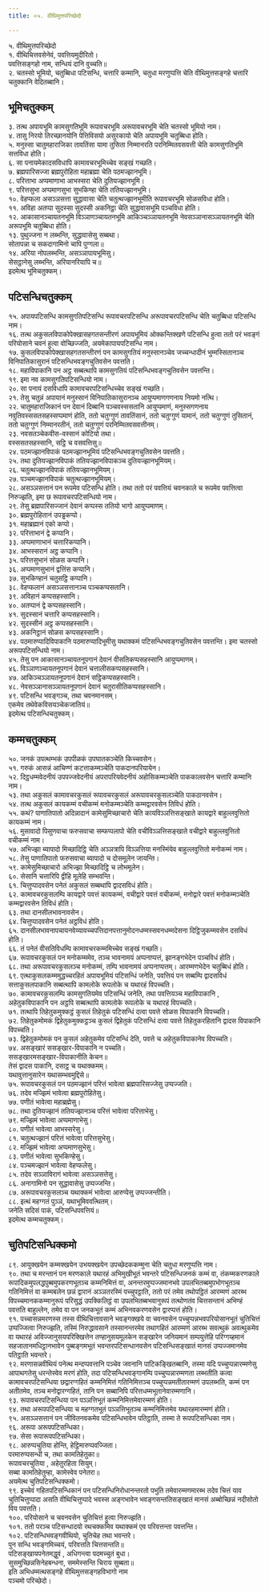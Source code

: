 ```yaml
---
title: ०५. वीथिमुत्तपरिच्छेदो

---
```

५. वीथिमुत्तपरिच्छेदो  
१. वीथिचित्तवसेनेवं, पवत्तियमुदीरितो।  
पवत्तिसङ्गहो नाम, सन्धियं दानि वुच्चति॥  
२. चतस्सो भूमियो, चतुब्बिधा पटिसन्धि, चत्तारि कम्मानि, चतुधा मरणुप्पत्ति चेति वीथिमुत्तसङ्गहे चत्तारि चतुक्कानि वेदितब्बानि।  


## भूमिचतुक्कम्

३. तत्थ अपायभूमि कामसुगतिभूमि रूपावचरभूमि अरूपावचरभूमि चेति चतस्सो भूमियो नाम।  
४. तासु निरयो तिरच्छानयोनि पेत्तिविसयो असुरकायो चेति अपायभूमि चतुब्बिधा होति।  
५. मनुस्सा चातुमहाराजिका तावतिंसा यामा तुसिता निम्मानरति परनिम्मितवसवत्ती चेति कामसुगतिभूमि सत्तविधा होति।  
६. सा पनायमेकादसविधापि कामावचरभूमिच्चेव सङ्खं गच्छति।  
७. ब्रह्मपारिसज्जा ब्रह्मपुरोहिता महाब्रह्मा चेति पठमज्झानभूमि।  
८. परित्ताभा अप्पमाणाभा आभस्सरा चेति दुतियज्झानभूमि।  
९. परित्तसुभा अप्पमाणसुभा सुभकिण्हा चेति ततियज्झानभूमि।  
१०. वेहप्फला असञ्ञसत्ता सुद्धावासा चेति चतुत्थज्झानभूमीति रूपावचरभूमि सोळसविधा होति।  
११. अविहा अतप्पा सुदस्सा सुदस्सी अकनिट्ठा चेति सुद्धावासभूमि पञ्चविधा होति।  
१२. आकासानञ्चायतनभूमि विञ्ञाणञ्चायतनभूमि आकिञ्चञ्ञायतनभूमि नेवसञ्ञानासञ्ञायतनभूमि चेति अरूपभूमि चतुब्बिधा होति।  
१३. पुथुज्जना न लब्भन्ति, सुद्धावासेसु सब्बथा।  
सोतापन्ना च सकदागामिनो चापि पुग्गला॥  
१४. अरिया नोपलब्भन्ति, असञ्ञापायभूमिसु।  
सेसट्ठानेसु लब्भन्ति, अरियानरियापि च॥  
इदमेत्थ भूमिचतुक्कम्।  


## पटिसन्धिचतुक्कम्

१५. अपायपटिसन्धि कामसुगतिपटिसन्धि रूपावचरपटिसन्धि अरूपावचरपटिसन्धि चेति चतुब्बिधा पटिसन्धि नाम।  
१६. तत्थ अकुसलविपाकोपेक्खासहगतसन्तीरणं अपायभूमियं ओक्कन्तिक्खणे पटिसन्धि हुत्वा ततो परं भवङ्गं परियोसाने चवनं हुत्वा वोच्छिज्जति, अयमेकापायपटिसन्धि नाम।  
१७. कुसलविपाकोपेक्खासहगतसन्तीरणं पन कामसुगतियं मनुस्सानञ्चेव जच्चन्धादीनं भुम्मस्सितानञ्च विनिपातिकासुरानं पटिसन्धिभवङ्गचुतिवसेन पवत्तति।  
१८. महाविपाकानि पन अट्ठ सब्बत्थापि कामसुगतियं पटिसन्धिभवङ्गचुतिवसेन पवत्तन्ति।  
१९. इमा नव कामसुगतिपटिसन्धियो नाम।  
२०. सा पनायं दसविधापि कामावचरपटिसन्धिच्चेव सङ्खं गच्छति।  
२१. तेसु चतुन्नं अपायानं मनुस्सानं विनिपातिकासुरानञ्च आयुप्पमाणगणनाय नियमो नत्थि।  
२२. चातुमहाराजिकानं पन देवानं दिब्बानि पञ्चवस्ससतानि आयुप्पमाणं, मनुस्सगणनाय नवुतिवस्ससतसहस्सप्पमाणं होति, ततो चतुग्गुणं तावतिंसानं, ततो चतुग्गुणं यामानं, ततो चतुग्गुणं तुसितानं, ततो चतुग्गुणं निम्मानरतीनं, ततो चतुग्गुणं परनिम्मितवसवत्तीनम्।  
२३. नवसतञ्चेकवीस-वस्सानं कोटियो तथा।  
वस्ससतसहस्सानि, सट्ठि च वसवत्तिसु॥  
२४. पठमज्झानविपाकं पठमज्झानभूमियं पटिसन्धिभवङ्गचुतिवसेन पवत्तति।  
२५. तथा दुतियज्झानविपाकं ततियज्झानविपाकञ्च दुतियज्झानभूमियम्।  
२६. चतुत्थज्झानविपाकं ततियज्झानभूमियम्।  
२७. पञ्चमज्झानविपाकं चतुत्थज्झानभूमियम्।  
२८. असञ्ञसत्तानं पन रूपमेव पटिसन्धि होति। तथा ततो परं पवत्तियं चवनकाले च रूपमेव पवत्तित्वा निरुज्झति, इमा छ रूपावचरपटिसन्धियो नाम।  
२९. तेसु ब्रह्मपारिसज्जानं देवानं कप्पस्स ततियो भागो आयुप्पमाणम्।  
३०. ब्रह्मपुरोहितानं उपड्ढकप्पो।  
३१. महाब्रह्मानं एको कप्पो।  
३२. परित्ताभानं द्वे कप्पानि।  
३३. अप्पमाणाभानं चत्तारिकप्पानि।  
३४. आभस्सरानं अट्ठ कप्पानि।  
३५. परित्तसुभानं सोळस कप्पानि।  
३६. अप्पमाणसुभानं द्वत्तिंस कप्पानि।  
३७. सुभकिण्हानं चतुसट्ठि कप्पानि।  
३८. वेहप्फलानं असञ्ञसत्तानञ्च पञ्चकप्पसतानि।  
३९. अविहानं कप्पसहस्सानि।  
४०. अतप्पानं द्वे कप्पसहस्सानि।  
४१. सुदस्सानं चत्तारि कप्पसहस्सानि।  
४२. सुदस्सीनं अट्ठ कप्पसहस्सानि।  
४३. अकनिट्ठानं सोळस कप्पसहस्सानि।  
४४. पठमारुप्पादिविपाकानि पठमारुप्पादिभूमीसु यथाक्कमं पटिसन्धिभवङ्गचुतिवसेन पवत्तन्ति। इमा चतस्सो अरूपपटिसन्धियो नाम।  
४५. तेसु पन आकासानञ्चायतनूपगानं देवानं वीसतिकप्पसहस्सानि आयुप्पमाणम्।  
४६. विञ्ञाणञ्चायतनूपगानं देवानं चत्तालीसकप्पसहस्सानि।  
४७. आकिञ्चञ्ञायतनूपगानं देवानं सट्ठिकप्पसहस्सानि।  
४८. नेवसञ्ञानासञ्ञायतनूपगानं देवानं चतुरासीतिकप्पसहस्सानि।  
४९. पटिसन्धि भवङ्गञ्च, तथा चवनमानसम्।  
एकमेव तथेवेकविसयञ्चेकजातियं॥  
इदमेत्थ पटिसन्धिचतुक्कम्।  


## कम्मचतुक्कम्

५०. जनकं उपत्थम्भकं उपपीळकं उपघातकञ्चेति किच्चवसेन।  
५१. गरुकं आसन्नं आचिण्णं कटत्ताकम्मञ्चेति पाकदानपरियायेन।  
५२. दिट्ठधम्मवेदनीयं उपपज्जवेदनीयं अपरापरियवेदनीयं अहोसिकम्मञ्चेति पाककालवसेन चत्तारि कम्मानि नाम।  
५३. तथा अकुसलं कामावचरकुसलं रूपावचरकुसलं अरूपावचरकुसलञ्चेति पाकठानवसेन।  
५४. तत्थ अकुसलं कायकम्मं वचीकम्मं मनोकम्मञ्चेति कम्मद्वारवसेन तिविधं होति।  
५५. कथं? पाणातिपातो अदिन्नादानं कामेसुमिच्छाचारो चेति कायविञ्ञत्तिसङ्खाते कायद्वारे बाहुल्लवुत्तितो कायकम्मं नाम।  
५६. मुसावादो पिसुणवाचा फरुसवाचा सम्फप्पलापो चेति वचीविञ्ञत्तिसङ्खाते वचीद्वारे बाहुल्लवुत्तितो वचीकम्मं नाम।  
५७. अभिज्झा ब्यापादो मिच्छादिट्ठि चेति अञ्ञत्रापि विञ्ञत्तिया मनस्मिंयेव बाहुल्लवुत्तितो मनोकम्मं नाम।  
५८. तेसु पाणातिपातो फरुसवाचा ब्यापादो च दोसमूलेन जायन्ति।  
५९. कामेसुमिच्छाचारो अभिज्झा मिच्छादिट्ठि च लोभमूलेन।  
६०. सेसानि चत्तारिपि द्वीहि मूलेहि सम्भवन्ति।  
६१. चित्तुप्पादवसेन पनेतं अकुसलं सब्बथापि द्वादसविधं होति।  
६२. कामावचरकुसलम्पि कायद्वारे पवत्तं कायकम्मं, वचीद्वारे पवत्तं वचीकम्मं, मनोद्वारे पवत्तं मनोकम्मञ्चेति कम्मद्वारवसेन तिविधं होति।  
६३. तथा दानसीलभावनावसेन।  
६४. चित्तुप्पादवसेन पनेतं अट्ठविधं होति।  
६५. दानसीलभावनापचायनवेय्यावच्चपत्तिदानपत्तानुमोदनधम्मस्सवनधम्मदेसना दिट्ठिजुकम्मवसेन दसविधं होति।  
६६. तं पनेतं वीसतिविधम्पि कामावचरकम्ममिच्चेव सङ्खं गच्छति।  
६७. रूपावचरकुसलं पन मनोकम्ममेव, तञ्च भावनामयं अप्पनाप्पत्तं, झानङ्गभेदेन पञ्चविधं होति।  
६८. तथा अरूपावचरकुसलञ्च मनोकम्मं, तम्पि भावनामयं अप्पनाप्पत्तम्। आरम्मणभेदेन चतुब्बिधं होति।  
६९. एत्थाकुसलकम्ममुद्धच्चरहितं अपायभूमियं पटिसन्धिं जनेति, पवत्तियं पन सब्बम्पि द्वादसविधं सत्ताकुसलपाकानि सब्बत्थापि कामलोके रूपलोके च यथारहं विपच्चति।  
७०. कामावचरकुसलम्पि कामसुगतियमेव पटिसन्धिं जनेति, तथा पवत्तियञ्च महाविपाकानि , अहेतुकविपाकानि पन अट्ठपि सब्बत्थापि कामलोके रूपलोके च यथारहं विपच्चति।  
७१. तत्थापि तिहेतुकमुक्कट्ठं कुसलं तिहेतुकं पटिसन्धिं दत्वा पवत्ते सोळस विपाकानि विपच्चति।  
७२. तिहेतुकमोमकं द्विहेतुकमुक्कट्ठञ्च कुसलं द्विहेतुकं पटिसन्धिं दत्वा पवत्ते तिहेतुकरहितानि द्वादस विपाकानि विपच्चति।  
७३. द्विहेतुकमोमकं पन कुसलं अहेतुकमेव पटिसन्धिं देति, पवत्ते च अहेतुकविपाकानेव विपच्चति।  
७४. असङ्खारं ससङ्खार-विपाकानि न पच्चति।  
ससङ्खारमसङ्खार-विपाकानीति केचन॥  
तेसं द्वादस पाकानि, दसाट्ठ च यथाक्कमम्।  
यथावुत्तानुसारेन यथासम्भवमुद्दिसे॥  
७५. रूपावचरकुसलं पन पठमज्झानं परित्तं भावेत्वा ब्रह्मपारिसज्जेसु उप्पज्जति।  
७६. तदेव मज्झिमं भावेत्वा ब्रह्मपुरोहितेसु।  
७७. पणीतं भावेत्वा महाब्रह्मेसु।  
७८. तथा दुतियज्झानं ततियज्झानञ्च परित्तं भावेत्वा परित्ताभेसु।  
७९. मज्झिमं भावेत्वा अप्पमाणाभेसु।  
८०. पणीतं भावेत्वा आभस्सरेसु।  
८१. चतुत्थज्झानं परित्तं भावेत्वा परित्तसुभेसु।  
८२. मज्झिमं भावेत्वा अप्पमाणसुभेसु।  
८३. पणीतं भावेत्वा सुभकिण्हेसु।  
८४. पञ्चमज्झानं भावेत्वा वेहप्फलेसु।  
८५. तदेव सञ्ञाविरागं भावेत्वा असञ्ञसत्तेसु।  
८६. अनागामिनो पन सुद्धावासेसु उप्पज्जन्ति।  
८७. अरूपावचरकुसलञ्च यथाक्कमं भावेत्वा आरुप्पेसु उप्पज्जन्तीति।  
८८. इत्थं महग्गतं पुञ्ञं, यथाभूमिववत्थितम्।  
जनेति सदिसं पाकं, पटिसन्धिपवत्तियं॥  
इदमेत्थ कम्मचतुक्कम्।  


## चुतिपटिसन्धिक्कमो

८९. आयुक्खयेन कम्मक्खयेन उभयक्खयेन उपच्छेदककम्मुना चेति चतुधा मरणुप्पत्ति नाम।  
९०. तथा च मरन्तानं पन मरणकाले यथारहं अभिमुखीभूतं भवन्तरे पटिसन्धिजनकं कम्मं वा, तंकम्मकरणकाले रूपादिकमुपलद्धपुब्बमुपकरणभूतञ्च कम्मनिमित्तं वा, अनन्तरमुप्पज्जमानभवे उपलभितब्बमुपभोगभूतञ्च गतिनिमित्तं वा कम्मबलेन छन्नं द्वारानं अञ्ञतरस्मिं पच्चुपट्ठाति, ततो परं तमेव तथोपट्ठितं आरम्मणं आरब्भ विपच्चमानककम्मानुरूपं परिसुद्धं उपक्किलिट्ठं वा उपलभितब्बभवानुरूपं तत्थोणतंव चित्तसन्तानं अभिण्हं पवत्तति बाहुल्लेन, तमेव वा पन जनकभूतं कम्मं अभिनवकरणवसेन द्वारप्पत्तं होति।  
९१. पच्चासन्नमरणस्स तस्स वीथिचित्तावसाने भवङ्गक्खये वा चवनवसेन पच्चुप्पन्नभवपरियोसानभूतं चुतिचित्तं उप्पज्जित्वा निरुज्झति, तस्मिं निरुद्धावसाने तस्सानन्तरमेव तथागहितं आरम्मणं आरब्भ सवत्थुकं अवत्थुकमेव वा यथारहं अविज्जानुसयपरिक्खित्तेन तण्हानुसयमूलकेन सङ्खारेन जनियमानं सम्पयुत्तेहि परिग्गय्हमानं सहजातानमधिट्ठानभावेन पुब्बङ्गमभूतं भवन्तरपटिसन्धानवसेन पटिसन्धिसङ्खातं मानसं उप्पज्जमानमेव पतिट्ठाति भवन्तरे।  
९२. मरणासन्नवीथियं पनेत्थ मन्दप्पवत्तानि पञ्चेव जवनानि पाटिकङ्खितब्बानि, तस्मा यदि पच्चुप्पन्नारम्मणेसु आपाथगतेसु धरन्तेस्वेव मरणं होति, तदा पटिसन्धिभवङ्गानम्पि पच्चुप्पन्नारम्मणता लब्भतीति कत्वा कामावचरपटिसन्धिया छद्वारग्गहितं कम्मनिमित्तं गतिनिमित्तञ्च पच्चुप्पन्नमतीतारम्मणं उपलब्भति, कम्मं पन अतीतमेव, तञ्च मनोद्वारग्गहितं, तानि पन सब्बानिपि परित्तधम्मभूतानेवारम्मणानि।  
९३. रूपावचरपटिसन्धिया पन पञ्ञत्तिभूतं कम्मनिमित्तमेवारम्मणं होति।  
९४. तथा अरूपपटिसन्धिया च महग्गतभूतं पञ्ञत्तिभूतञ्च कम्मनिमित्तमेव यथारहमारम्मणं होति।  
९५. असञ्ञसत्तानं पन जीवितनवकमेव पटिसन्धिभावेन पतिट्ठाति, तस्मा ते रूपपटिसन्धिका नाम।  
९६. अरूपा अरूपपटिसन्धिका।  
९७. सेसा रूपारूपपटिसन्धिका।  
९८. आरुप्पचुतिया होन्ति, हेट्ठिमारुप्पवज्जिता।  
परमारुप्पसन्धी च, तथा कामतिहेतुका॥  
रूपावचरचुतिया , अहेतुरहिता सियुम्।  
सब्बा कामतिहेतुम्हा, कामेस्वेव पनेतरा॥  
अयमेत्थ चुतिपटिसन्धिक्कमो।  
९९. इच्चेवं गहितपटिसन्धिकानं पन पटिसन्धिनिरोधानन्तरतो पभुति तमेवारम्मणमारब्भ तदेव चित्तं याव चुतिचित्तुप्पादा असति वीथिचित्तुप्पादे भवस्स अङ्गभावेन भवङ्गसन्ततिसङ्खातं मानसं अब्बोच्छिन्नं नदीसोतो विय पवत्तति।  
१००. परियोसाने च चवनवसेन चुतिचित्तं हुत्वा निरुज्झति।  
१०१. ततो परञ्च पटिसन्धादयो रथचक्कमिव यथाक्कमं एव परिवत्तन्ता पवत्तन्ति।  
१०२. पटिसन्धिभवङ्गवीथियो, चुतिचेह तथा भवन्तरे।  
पुन सन्धि भवङ्गमिच्चयं, परिवत्तति चित्तसन्तति॥  
पटिसङ्खायपनेतमद्धुवं , अधिगन्त्वा पदमच्चुतं बुधा।  
सुसमुच्छिन्नसिनेहबन्धना, सममेस्सन्ति चिराय सुब्बता॥  
इति अभिधम्मत्थसङ्गहे वीथिमुत्तसङ्गहविभागो नाम  
पञ्चमो परिच्छेदो।  